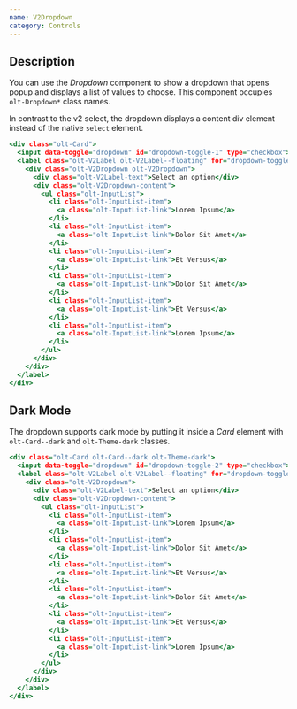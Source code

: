 ```yaml
---
name: V2Dropdown
category: Controls
---
```


## Description

You can use the *Dropdown* component to show a dropdown that opens popup and displays a list of values to choose. This component occupies `olt-Dropdown*` class names.

In contrast to the v2 select, the dropdown displays a content div element instead of the native `select` element.

```example.html
<div class="olt-Card">
  <input data-toggle="dropdown" id="dropdown-toggle-1" type="checkbox">
  <label class="olt-V2Label olt-V2Label--floating" for="dropdown-toggle-1">
    <div class="olt-V2Dropdown olt-V2Dropdown">
      <div class="olt-V2Label-text">Select an option</div>
      <div class="olt-V2Dropdown-content">
        <ul class="olt-InputList">
          <li class="olt-InputList-item">
            <a class="olt-InputList-link">Lorem Ipsum</a>
          </li>
          <li class="olt-InputList-item">
            <a class="olt-InputList-link">Dolor Sit Amet</a>
          </li>
          <li class="olt-InputList-item">
            <a class="olt-InputList-link">Et Versus</a>
          </li>
          <li class="olt-InputList-item">
            <a class="olt-InputList-link">Dolor Sit Amet</a>
          </li>
          <li class="olt-InputList-item">
            <a class="olt-InputList-link">Et Versus</a>
          </li>
          <li class="olt-InputList-item">
            <a class="olt-InputList-link">Lorem Ipsum</a>
          </li>
        </ul>
      </div>
    </div>
  </label>
</div>
```

## Dark Mode

The dropdown supports dark mode by putting it inside a *Card* element with `olt-Card--dark` and `olt-Theme-dark` classes.

```darkexample.html
<div class="olt-Card olt-Card--dark olt-Theme-dark">
  <input data-toggle="dropdown" id="dropdown-toggle-2" type="checkbox">
  <label class="olt-V2Label olt-V2Label--floating" for="dropdown-toggle-2">
    <div class="olt-V2Dropdown">
      <div class="olt-V2Label-text">Select an option</div>
      <div class="olt-V2Dropdown-content">
        <ul class="olt-InputList">
          <li class="olt-InputList-item">
            <a class="olt-InputList-link">Lorem Ipsum</a>
          </li>
          <li class="olt-InputList-item">
            <a class="olt-InputList-link">Dolor Sit Amet</a>
          </li>
          <li class="olt-InputList-item">
            <a class="olt-InputList-link">Et Versus</a>
          </li>
          <li class="olt-InputList-item">
            <a class="olt-InputList-link">Dolor Sit Amet</a>
          </li>
          <li class="olt-InputList-item">
            <a class="olt-InputList-link">Et Versus</a>
          </li>
          <li class="olt-InputList-item">
            <a class="olt-InputList-link">Lorem Ipsum</a>
          </li>
        </ul>
      </div>
    </div>
  </label>
</div>
```


